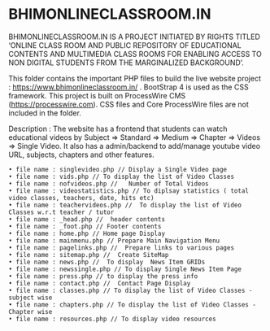 # BHIMONLINECLASSROOM.IN 
BHIMONLINECLASSROOM.IN IS A PROJECT INITIATED BY RIGHTS TITLED ‘ONLINE CLASS ROOM AND PUBLIC REPOSITORY OF EDUCATIONAL CONTENTS AND MULTIMEDIA CLASS ROOMS FOR ENABLING ACCESS TO NON DIGITAL STUDENTS FROM THE MARGINALIZED BACKGROUND’.

This folder contains the important PHP files to build the live website project : https://www.bhimonlineclassroom.in/ .
BootStrap 4 is used as the CSS framework. This project is built on ProcessWire CMS (https://processwire.com). CSS files and Core ProcessWire files are not included in the folder.

Description : The website has a frontend that students can watch educational videos by Subject => Standard => Medium => Chapter => Videos => Single Video.
It also has a  admin/backend to add/manage youtube video URL, subjects, chapters and other features.

    • file name : singlevideo.php // Display a Single Video page  
    • file name : vids.php // To display the list of Video Classes
    • file name : nofvideos.php //   Number of Total Videos
    • file name : videostatistics.php // To diplsay statistics ( total video classes, teachers, date, hits etc)
    • file name : teachervideos.php //  To display the list of Video Classes w.r.t teacher / tutor
    • file name : _head.php //  header contents
    • file name : _foot.php // Footer contents    
    • file name : home.php // Home page Display
    • file name : mainmenu.php // Prepare Main Navigation Menu  
    • file name : pagelinks.php //  Prepare links to various pages 
    • file name : sitemap.php //  Create SiteMap
    • file name : news.php //  To display  News Item GRIDs 
    • file name : newssingle.php // To display Single News Item Page 
    • file name : press.php // to display the press info
    • file name : contact.php //  Contact Page Display
    • file name : classes.php // To display the list of Video Classes - subject wise  
    • file name : chapters.php // To display the list of Video Classes - Chapter wise 
    • file name : resources.php // To display video resources
